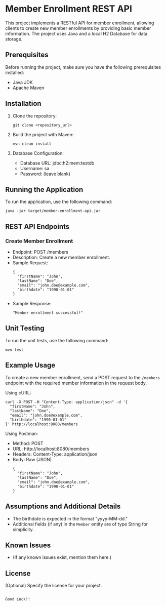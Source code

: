 

# Member Enrollment REST API

This project implements a RESTful API for member enrollment, allowing clients to create new member enrollments by providing basic member information. The project uses Java and a local H2 Database for data storage.

## Prerequisites

Before running the project, make sure you have the following prerequisites installed:

- Java JDK
- Apache Maven

## Installation

1. Clone the repository:
   ```
   git clone <repository_url>
   ```

2. Build the project with Maven:
   ```
   mvn clean install
   ```

3. Database Configuration:
   - Database URL: jdbc:h2:mem:testdb
   - Username: sa
   - Password: (leave blank)

## Running the Application

To run the application, use the following command:
```
java -jar target/member-enrollment-api.jar
```

## REST API Endpoints

### Create Member Enrollment

- Endpoint: POST /members
- Description: Create a new member enrollment.
- Sample Request:
  ```
  {
    "firstName": "John",
    "lastName": "Doe",
    "email": "john.doe@example.com",
    "birthdate": "1990-01-01"
  }
  ```
- Sample Response:
  ```
  "Member enrollment successful!"
  ```

## Unit Testing

To run the unit tests, use the following command:
```
mvn test
```

## Example Usage

To create a new member enrollment, send a POST request to the `/members` endpoint with the required member information in the request body.

Using cURL:
```
curl -X POST -H "Content-Type: application/json" -d '{
  "firstName": "John",
  "lastName": "Doe",
  "email": "john.doe@example.com",
  "birthdate": "1990-01-01"
}' http://localhost:8080/members
```

Using Postman:
- Method: POST
- URL: http://localhost:8080/members
- Headers: Content-Type: application/json
- Body: Raw (JSON)
  ```
  {
    "firstName": "John",
    "lastName": "Doe",
    "email": "john.doe@example.com",
    "birthdate": "1990-01-01"
  }
  ```

## Assumptions and Additional Details

- The birthdate is expected in the format "yyyy-MM-dd."
- Additional fields (if any) in the `Member` entity are of type String for simplicity.

## Known Issues

- (If any known issues exist, mention them here.)

## License

(Optional) Specify the license for your project.
```

Good Luck!!

